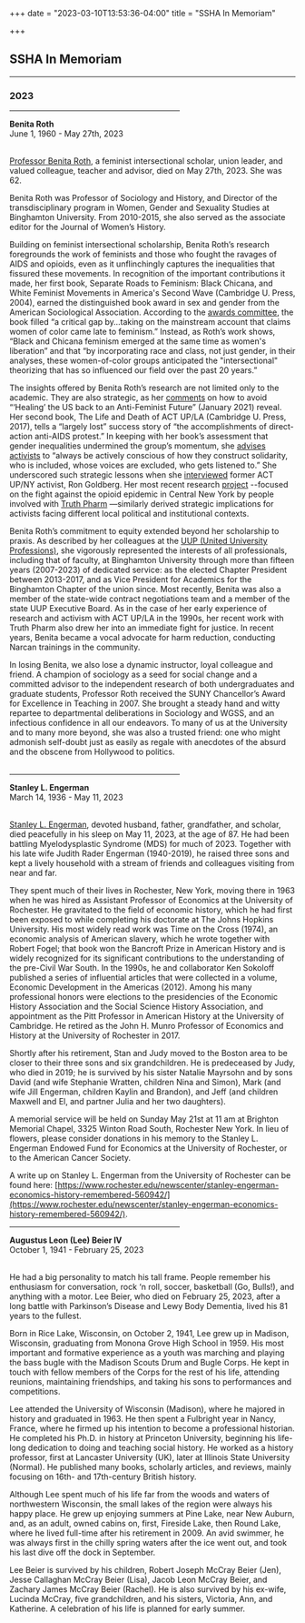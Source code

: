 +++
date = "2023-03-10T13:53:36-04:00"
title = "SSHA In Memoriam"

+++

## SSHA In Memoriam  
----
### 2023

<hr width=300; align=left>  

**Benita Roth**  
June 1, 1960 - May 27th, 2023  
<br />  

[Professor Benita Roth](https://www.binghamton.edu/sociology/faculty/benita-roth.html), a feminist intersectional scholar, union leader, and valued colleague, teacher and advisor, died on May 27th, 2023. She was 62.  

Benita Roth was Professor of Sociology and History, and Director of the transdisciplinary program in Women, Gender and Sexuality Studies at Binghamton University. From 2010-2015, she also served as the associate editor for the Journal of Women’s History.  

Building on feminist intersectional scholarship, Benita Roth’s research foregrounds the work of feminists and those who fought the ravages of AIDS and opioids, even as it unflinchingly captures the inequalities that fissured these movements. In recognition of the important contributions it made, her first book, Separate Roads to Feminism: Black Chicana, and White Feminist Movements in America's Second Wave (Cambridge U. Press, 2004), earned the distinguished book award in sex and gender from the American Sociological Association. According to the [awards committee](https://asasexandgender.files.wordpress.com/2015/02/october6.pdf), the book filled “a critical gap by…taking on the mainstream account that claims women of color came late to feminism.” Instead, as Roth’s work shows, “Black and Chicana feminism emerged at the same time as women's liberation” and that “by incorporating race and class, not just gender, in their analyses, these women-of-color groups anticipated the "intersectional" theorizing that has so influenced our field over the past 20 years.”  

The insights offered by Benita Roth’s research are not limited only to the academic.  They are also strategic, as her [comments](https://shorensteincenter.org/beyond-white-feminism-not-healing-the-us-back-to-an-anti-feminist-future-2/) on how to avoid “‘Healing’ the US back to an Anti-Feminist Future” (January 2021) reveal.  Her second book, The Life and Death of ACT UP/LA (Cambridge U. Press, 2017), tells a “largely lost” success story of “the accomplishments of direct-action anti-AIDS protest.” In keeping with her book’s assessment that gender inequalities undermined the group’s momentum, she [advises activists](https://pinkplaymags.com/2017/08/benita-roth-life-death-act-upla/) to “always be actively conscious of how they construct solidarity, who is included, whose voices are excluded, who gets listened to.” She underscored such strategic lessons when she [interviewed](https://www.youtube.com/watch?v=ZtAVvJMLGGk) former ACT UP/NY activist, Ron Goldberg.  Her most recent research  [project](https://ssha2022.ssha.org/abstracts/220209) --focused on the fight against the opioid epidemic in Central New York by people involved with [Truth Pharm](https://truthpharm.org/) —similarly derived strategic implications for activists facing different local political and institutional contexts.  

Benita Roth’s commitment to equity extended beyond her scholarship to praxis. As described by her colleagues at the [UUP (United University Professions)](https://uupinfo.org/communications/uupdate/230531.php), she vigorously represented the interests of all professionals, including that of faculty, at Binghamton University through more than  fifteen years (2007-2023) of dedicated service: as the elected Chapter President between 2013-2017, and as Vice President for Academics for the Binghamton Chapter of the union since. Most recently, Benita was also a member of the state-wide contract negotiations team and a member of the state UUP Executive Board. As in the case of her early experience of research and activism with ACT UP/LA in the 1990s, her recent work with Truth Pharm also drew her into an immediate fight for justice. In recent years, Benita became a vocal advocate for harm reduction, conducting Narcan trainings in the community.  

In losing Benita, we also lose a dynamic instructor, loyal colleague and friend. A champion of sociology as a seed for social change and a committed advisor to the independent research of both undergraduates and graduate students, Professor Roth received the SUNY Chancellor’s Award for Excellence in Teaching in 2007.  She brought a steady hand and witty repartee to departmental deliberations in Sociology and WGSS, and an infectious confidence in all our endeavors. To many of us at the University and to many more beyond, she was also a trusted friend: one who might admonish self-doubt just as easily as regale with anecdotes of the absurd and the obscene from Hollywood to politics.  
<br />

<hr width=300; align=left>  


**Stanley L. Engerman**  
March 14, 1936 - May 11, 2023  
<br />

 [Stanley L. Engerman](https://brightonmc.com/obituaries/stanley-lewis-engerman/2632/), devoted husband, father, grandfather, and scholar, died peacefully in his sleep on May 11, 2023, at the age of 87.  He had been battling Myelodysplastic Syndrome (MDS) for much of 2023.  Together with his late wife Judith Rader Engerman (1940-2019), he raised three sons and kept a lively household with a stream of friends and colleagues visiting from near and far.  

They spent much of their lives in Rochester, New York, moving there in 1963 when he was hired as Assistant Professor of Economics at the University of Rochester.  He gravitated to the field of economic history, which he had first been exposed to while completing his doctorate at The Johns Hopkins University.  His most widely read work was Time on the Cross (1974), an economic analysis of American slavery, which he wrote together with Robert Fogel; that book won the Bancroft Prize in American History and is widely recognized for its significant contributions to the understanding of the pre-Civil War South.  In the 1990s, he and collaborator Ken Sokoloff published a series of influential articles that were collected in a volume, Economic Development in the Americas (2012).  Among his many professional honors were elections to the presidencies of the Economic History Association and the Social Science History Association, and appointment as the Pitt Professor in American History at the University of Cambridge.  He retired as the John H. Munro Professor of Economics and History at the University of Rochester in 2017.

Shortly after his retirement, Stan and Judy moved to the Boston area to be closer to their three sons and six grandchildren.  He is predeceased by Judy, who died in 2019; he is survived by his sister Natalie Mayrsohn and by sons David (and wife Stephanie Wratten, children Nina and Simon), Mark (and wife Jill Engerman, children Kaylin and Brandon), and Jeff (and children Maxwell and El, and partner Julia and her two daughters).

A memorial service will be held on Sunday May 21st at 11 am at Brighton Memorial Chapel, 3325 Winton Road South, Rochester New York.  In lieu of flowers, please consider donations in his memory to the Stanley L. Engerman Endowed Fund for Economics at the University of Rochester, or to the American Cancer Society.  

A write up on Stanley L. Engerman from the University of Rochester can be found here: [https://www.rochester.edu/newscenter/stanley-engerman-economics-history-remembered-560942/](https://www.rochester.edu/newscenter/stanley-engerman-economics-history-remembered-560942/).
<br />

<hr width=300; align=left>  

**Augustus Leon (Lee) Beier IV**    
October 1, 1941 - February 25, 2023  
<br />

He had a big personality to match his tall frame. People remember his enthusiasm for conversation, rock ‘n roll, soccer, basketball (Go, Bulls!), and anything with a motor. Lee Beier, who died on February 25, 2023, after a long battle with Parkinson’s Disease and Lewy Body Dementia, lived his 81 years to the fullest.  

Born in Rice Lake, Wisconsin, on October 2, 1941, Lee grew up in Madison, Wisconsin, graduating from Monona Grove High School in 1959. His most important and formative experience as a youth was marching and playing the bass bugle with the Madison Scouts Drum and Bugle Corps. He kept in touch with fellow members of the Corps for the rest of his life, attending reunions, maintaining friendships, and taking his sons to performances and competitions.  

Lee attended the University of Wisconsin (Madison), where he majored in history and graduated in 1963. He then spent a Fulbright year in Nancy, France, where he firmed up his intention to become a professional historian. He completed his Ph.D. in history at Princeton University, beginning his life-long dedication to doing and teaching social history. He worked as a history professor, first at Lancaster University (UK), later at Illinois State University (Normal). He published many books, scholarly articles, and reviews, mainly focusing on 16th- and 17th-century British history.  

Although Lee spent much of his life far from the woods and waters of northwestern Wisconsin, the small lakes of the region were always his happy place. He grew up enjoying summers at Pine Lake, near New Auburn, and, as an adult, owned cabins on, first, Fireside Lake, then Round Lake, where he lived full-time after his retirement in 2009. An avid swimmer, he was always first in the chilly spring waters after the ice went out, and took his last dive off the dock in September.  

Lee Beier is survived by his children, Robert Joseph McCray Beier (Jen), Jesse Callaghan McCray Beier (Lisa), Jacob Leon McCray Beier, and Zachary James McCray Beier (Rachel). He is also survived by his ex-wife, Lucinda McCray, five grandchildren, and his sisters, Victoria, Ann, and Katherine. A celebration of his life is planned for early summer.  